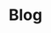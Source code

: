 ---
title: Blog
description: En mi blog, comparto conocimientos sobre desarrollo de software, arquitecturas orientadas a servicios y mejores prácticas en tecnología.
---